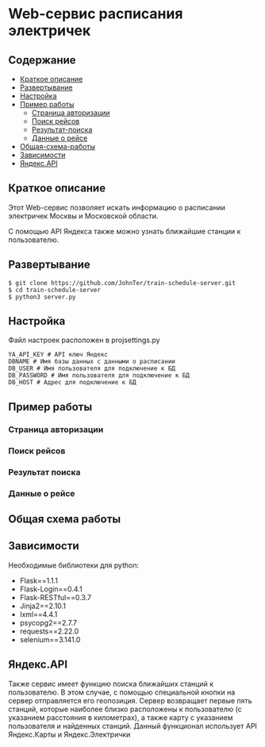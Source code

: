 # Web-сервис расписания электричек


## Содержание
* [Краткое описание](#краткое-описание)
* [Развертывание](#развертывание)
* [Настройка](#настройка)
* [Пример работы](#пример-работы)
  * [Страница авторизации](#Страница-авторизации)
  * [Поиск рейсов](#Поиск-рейсов)
  * [Результат-поиска](#Результат-поиска)
  * [Данные о рейсе](#Данные-о-рейсе)
* [Общая-схема-работы](#Общая-схема-работы)
* [Зависимости](#зависимости) 
* [Яндекс.API](#Яндекс.API)


## Краткое описание
Этот Web-сервис позволяет искать информацию о расписании электричек Москвы и Московской области.

С помощью API Яндекса также можно узнать ближайшие станции к пользователю.

## Развертывание
```
$ git clone https://github.com/JohnTer/train-schedule-server.git
$ cd train-schedule-server
$ python3 server.py
```

## Настройка
Файл настроек расположен в projsettings.py
```
YA_API_KEY # API ключ Яндекс
DBNAME # Имя базы данных с данными о расписании
DB_USER # Имя пользователя для подключение к БД
DB_PASSWORD # Имя пользователя для подключение к БД
DB_HOST # Адрес для подключение к БД

```

## Пример работы
### Страница авторизации


### Поиск рейсов

### Результат поиска

### Данные о рейсе


## Общая схема работы

## Зависимости
Необходимые библиотеки для python:
+ Flask==1.1.1
+ Flask-Login==0.4.1
+ Flask-RESTful==0.3.7
+ Jinja2==2.10.1
+ lxml==4.4.1
+ psycopg2==2.7.7
+ requests==2.22.0
+ selenium==3.141.0

## Яндекс.API
Также сервис имеет функцию поиска ближайших станций к пользователю. В этом случае, с помощью специальной кнопки на сервер отправляется его геопозиция. Сервер возвращает первые пять станций, которые наиболее близко расположены к пользователю (с указанием расстояния в километрах), а также карту с указанием пользователя и найденных станций. Данный функционал использует API Яндекс.Карты и Яндекс.Электрички